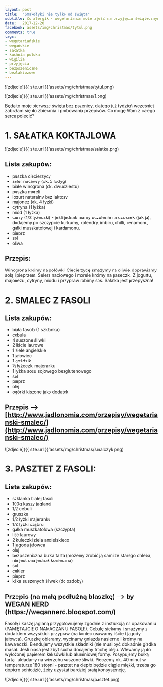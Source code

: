 ```yaml
---
layout: post
title:  "Smakołyki nie tylko od święta"
subtitle: Co alergik - wegetarianin może zjeść na przyjęciu świątecznym?
date:   2017-12-20
facebook: assets/img/christmas/tytul.png
comments: true
tags:
- wegetariańskie
- wegańskie
- sałatka
- kuchnia polska
- wigilia
- przyjęcia
- bezpszeniczne
- bezlaktozowe 
---
```


![zdjecie]({{ site.url }}/assets/img/christmas/tytul.png)

![zdjecie]({{ site.url }}/assets/img/christmas/1.png)


Będą to moje pierwsze święta bez pszenicy, dlatego już tydzień wcześniej zabrałam się do zbierania i próbowania przepisów. Co mogę Wam z całego serca polecić?

# 1. SAŁATKA KOKTAJLOWA

![zdjecie]({{ site.url }}/assets/img/christmas/salatka.png)

## Lista zakupów:

* puszka ciecierzycy
* seler naciowy (ok. 5 łodyg)
* białe winogrona (ok. dwudziestu)
* puszka moreli 
* jogurt naturalny bez laktozy
* majonez (ok. 4 łyżki)
* cytryna (1 łyżka)
* miód (1 łyżka)
* curry (1/2 łyżeczki) - jeśli jednak mamy uczulenie na czosnek (jak ja), dodajemy po szczypcie kurkumy, kolendry, imbiru, chilli, cynamonu, gałki muszkatołowej i kardamonu.
* pieprz
* sól
* oliwa

## Przepis:

Winogrona kroimy na połówki. Ciecierzycę smażymy na oliwie, doprawiamy solą i pieprzem. Selera naciowego i morele kroimy na paseczki. Z jogurtu, majonezu, cytryny, miodu i przypraw robimy sos. Sałatka jest przepyszna!

# 2. SMALEC Z FASOLI

## Lista zakupów:
* biała fasola (1 szklanka)
* cebula
* 4 suszone śliwki
* 2 liście laurowe
* 1 ziele angielskie
* 1 jałowiec
* 1 goździk
* ½ łyżeczki majeranku
* 1 łyżka sosu sojowego bezglutenowego
* sól 
* pieprz
* olej
* ogórki kiszone jako dodatek

## Przepis --> [http://www.jadlonomia.com/przepisy/wegetarianski-smalec/](http://www.jadlonomia.com/przepisy/wegetarianski-smalec/) 

![zdjecie]({{ site.url }}/assets/img/christmas/smalczyk.png)

# 3. PASZTET Z FASOLI:

## Lista zakupów:

* szklanka białej fasoli
* 100g kaszy jaglanej
* 1/2 cebuli
* gruszka
* 1/2 łyżki majeranku
* 1/2 łyżki cząbru
* gałka muszkatołowa (szczypta)
* liść laurowy
* 2 kuleczki ziela angielskiego
* 1 jagoda jałowca
* olej
* bezpszeniczna bułka tarta (możemy zrobić ją sami ze starego chleba, nie jest ona jednak konieczna)
* sól
* cukier
* pieprz
* kilka suszonych śliwek (do ozdoby)

## Przepis (na małą podłużną blaszkę) --> by WEGAN NERD (https://wegannerd.blogspot.com/)

Fasolę i kaszę jaglaną przygotowujemy zgodnie z instrukcją na opakowaniu (PAMIĘTAJCIE O NAMACZANIU FASOLI!). Cebulę siekamy i smażymy z dodatkiem wszystkich przypraw (na koniec usuwamy liście i jagody jałowca). Gruszkę obieramy, wycinamy gniazda nasienne i kroimy na kawałeczki. Blendujemy wszystkie składniki (nie musi być dokładnie gładka masa). Jeśli masa jest zbyt sucha dodajemy trochę oleju. Wlewamy ją do wyłożonej papierem keksówki lub aluminiowej formy. Posypujemy bułką tartą i układamy na wierzchu suszone śliwki. Pieczemy ok. 40 minut w temperaturze 180 stopni - pasztet na ciepło będzie ciągle miękki, trzeba go dopiero schłodzić, żeby uzyskał bardziej stałą konsystencję.

![zdjecie]({{ site.url }}/assets/img/christmas/pasztet.png)

